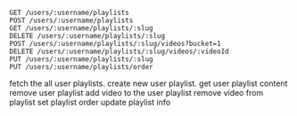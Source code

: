 ```
GET /users/:username/playlists
POST /users/:username/playlists
GET /users/:username/playlists/:slug
DELETE /users/:username/playlists/:slug
POST /users/:username/playlists/:slug/videos?bucket=1
DELETE /users/:username/playlists/:slug/videos/:videoId
PUT /users/:username/playlists/:slug
PUT /users/:username/playlists/order
```

fetch the all user playlists.
create new user playlist.
get user playlist content
remove user playlist 
add video to the user playlist
remove video from playlist 
set playlist order
update playlist info
